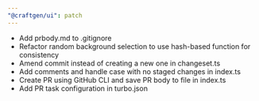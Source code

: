 ```yaml
---
"@craftgen/ui": patch
---
```


- Add prbody.md to .gitignore
- Refactor random background selection to use hash-based function for consistency
- Amend commit instead of creating a new one in changeset.ts
- Add comments and handle case with no staged changes in index.ts
- Create PR using GitHub CLI and save PR body to file in index.ts
- Add PR task configuration in turbo.json
